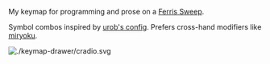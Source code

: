 My keymap for programming and prose on a [Ferris Sweep](https://github.com/davidphilipbarr/Sweep).

Symbol combos inspired by [urob's config](https://github.com/urob/zmk-config).
Prefers cross-hand modifiers like [miryoku](https://github.com/manna-harbour/miryoku_zmk).

![./keymap-drawer/cradio.svg](keymap)
